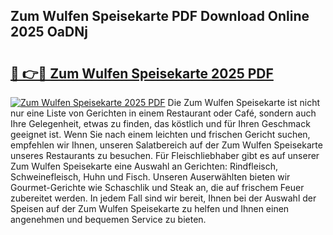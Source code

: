 ## Zum Wulfen Speisekarte PDF Download Online 2025 OaDNj

# <h2><a href="http://gc6tht.nevu.top/?p=Zum+Wulfen+Speisekarte">🔗 👉🔴 Zum Wulfen Speisekarte 2025 PDF</a></h2>

[![Zum Wulfen Speisekarte 2025 PDF](https://i.imgur.com/dBaPXMq.png)](http://gc6tht.nevu.top/?p=Zum+Wulfen+Speisekarte)
Die Zum Wulfen Speisekarte ist nicht nur eine Liste von Gerichten in einem Restaurant oder Café, sondern auch Ihre Gelegenheit, etwas zu finden, das köstlich und für Ihren Geschmack geeignet ist. Wenn Sie nach einem leichten und frischen Gericht suchen, empfehlen wir Ihnen, unseren Salatbereich auf der Zum Wulfen Speisekarte unseres Restaurants zu besuchen. Für Fleischliebhaber gibt es auf unserer Zum Wulfen Speisekarte eine Auswahl an Gerichten: Rindfleisch, Schweinefleisch, Huhn und Fisch. Unseren Auserwählten bieten wir Gourmet-Gerichte wie Schaschlik und Steak an, die auf frischem Feuer zubereitet werden. In jedem Fall sind wir bereit, Ihnen bei der Auswahl der Speisen auf der Zum Wulfen Speisekarte zu helfen und Ihnen einen angenehmen und bequemen Service zu bieten.
